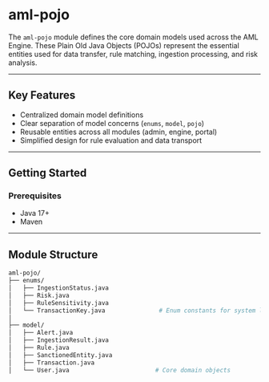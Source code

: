 # aml-pojo

The `aml-pojo` module defines the core domain models used across the AML Engine. These Plain Old Java Objects (POJOs) represent the essential entities used for data transfer, rule matching, ingestion processing, and risk analysis.

---

## Key Features

- Centralized domain model definitions
- Clear separation of model concerns (`enums`, `model`, `pojo`)
- Reusable entities across all modules (admin, engine, portal)
- Simplified design for rule evaluation and data transport

---

## Getting Started

### Prerequisites

- Java 17+
- Maven

---

## Module Structure

```bash
aml-pojo/
├── enums/
│   ├── IngestionStatus.java
│   ├── Risk.java
│   ├── RuleSensitivity.java
│   └── TransactionKey.java               # Enum constants for system logic
│
├── model/
│   ├── Alert.java
│   ├── IngestionResult.java
│   ├── Rule.java
│   ├── SanctionedEntity.java
│   ├── Transaction.java
│   └── User.java                        # Core domain objects
